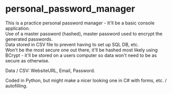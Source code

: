 # personal_password_manager
This is a practice personal password manager - It'll be a basic console application.  
Use of a master password (hashed), master password used to encrypt the generated passwords.  
Data stored in CSV file to prevent having to set up SQL DB, etc.  
Won't be the most secure one out there, it'll be hashed most likely using BCrypt - it'll be stored on a users computer so data won't need to be as secure as otherwise.  

Data / CSV: WebsiteURL, Email, Password.  

Coded in Python, but might make a nicer looking one in C# with forms, etc. / autofilling.  
